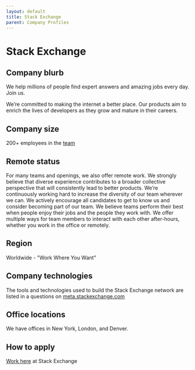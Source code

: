 ```yaml
---
layout: default
title: Stack Exchange
parent: Company Profiles
---
```


# Stack Exchange

## Company blurb

We help millions of people find expert answers and amazing jobs every day. Join us.

We’re committed to making the internet a better place. Our products aim to enrich the lives of developers as they grow and mature in their careers.

## Company size

200+ employees in the [team](http://stackexchange.com/about/team)

## Remote status

For many teams and openings, we also offer remote work.
We strongly believe that diverse experience contributes to a broader collective perspective that will consistently lead to better products. We’re continuously working hard to increase the diversity of our team wherever we can. We actively encourage all candidates to get to know us and consider becoming part of our team. We believe teams perform their best when people enjoy their jobs and the people they work with. We offer multiple ways for team members to interact with each other after-hours, whether you work in the office or remotely.

## Region

Worldwide - "Work Where You Want"

## Company technologies

The tools and technologies used to build the Stack Exchange network are listed in a questions on [meta.stackexchange.com](http://meta.stackexchange.com/questions/10369/which-tools-and-technologies-are-used-to-build-the-stack-exchange-network)

## Office locations

We have offices in New York, London, and Denver.

## How to apply

[Work here](http://stackexchange.com/work-here) at Stack Exchange
